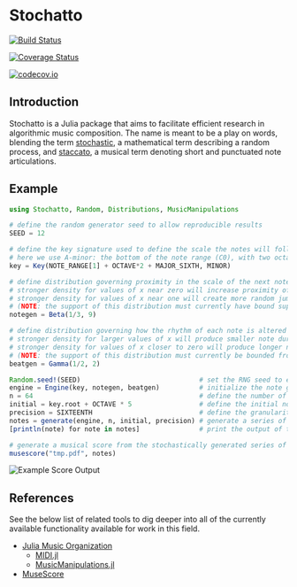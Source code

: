 # Stochatto

[![Build Status](https://travis-ci.org/dysonance/Stochatto.jl.svg?branch=master)](https://travis-ci.org/dysonance/Stochatto.jl)

[![Coverage Status](https://coveralls.io/repos/dysonance/Stochatto.jl/badge.svg?branch=master&service=github)](https://coveralls.io/github/dysonance/Stochatto.jl?branch=master)

[![codecov.io](http://codecov.io/github/dysonance/Stochatto.jl/coverage.svg?branch=master)](http://codecov.io/github/dysonance/Stochatto.jl?branch=master)

## Introduction

Stochatto is a Julia package that aims to facilitate efficient research in algorithmic music composition. The name is meant to be a play on words, blending the term [stochastic](https://en.wikipedia.org/wiki/Stochastic_process), a mathematical term describing a random process, and [staccato](https://en.wikipedia.org/wiki/Staccato), a musical term denoting short and punctuated note articulations.


## Example

```julia
using Stochatto, Random, Distributions, MusicManipulations

# define the random generator seed to allow reproducible results
SEED = 12

# define the key signature used to define the scale the notes will follow
# here we use A-minor: the bottom of the note range (C0), with two octaves and a major sixth added
key = Key(NOTE_RANGE[1] + OCTAVE*2 + MAJOR_SIXTH, MINOR)

# define distribution governing proximity in the scale of the next note to the current note
# stronger density for values of x near zero will increase proximity of notes in scale
# stronger density for values of x near one will create more random jumps around the key signature's scale
# (NOTE: the support of this distribution must currently have bound support on [0, 1])
notegen = Beta(1/3, 9)

# define distribution governing how the rhythm of each note is altered
# stronger density for larger values of x will produce smaller note durations
# stronger density for values of x closer to zero will produce longer note durations
# (NOTE: the support of this distribution must currently be bounded from below at 0)
beatgen = Gamma(1/2, 2)

Random.seed!(SEED)                              # set the RNG seed to enable reproducibility
engine = Engine(key, notegen, beatgen)          # initialize the note generation engine
n = 64                                          # define the number of notes to generate
initial = key.root + OCTAVE * 5                 # define the initial note to start the series
precision = SIXTEENTH                           # define the granularity of note rhythm
notes = generate(engine, n, initial, precision) # generate a series of MIDI notes
[println(note) for note in notes]               # print the output of the note generation algorithm

# generate a musical score from the stochastically generated series of notes
musescore("tmp.pdf", notes)
```

![Example Score Output](https://raw.githubusercontent.com/dysonance/Stochatto.jl/master/examples/example_score.png)


## References

See the below list of related tools to dig deeper into all of the currently available functionality available for work in this field.

- [Julia Music Organization](https://juliamusic.github.io/JuliaMusic_documentation.jl/latest/)
    - [MIDI.jl](https://github.com/JuliaMusic/MIDI.jl)
    - [MusicManipulations.jl](https://github.com/JuliaMusic/MusicManipulations.jl)
- [MuseScore](https://musescore.org/en)
